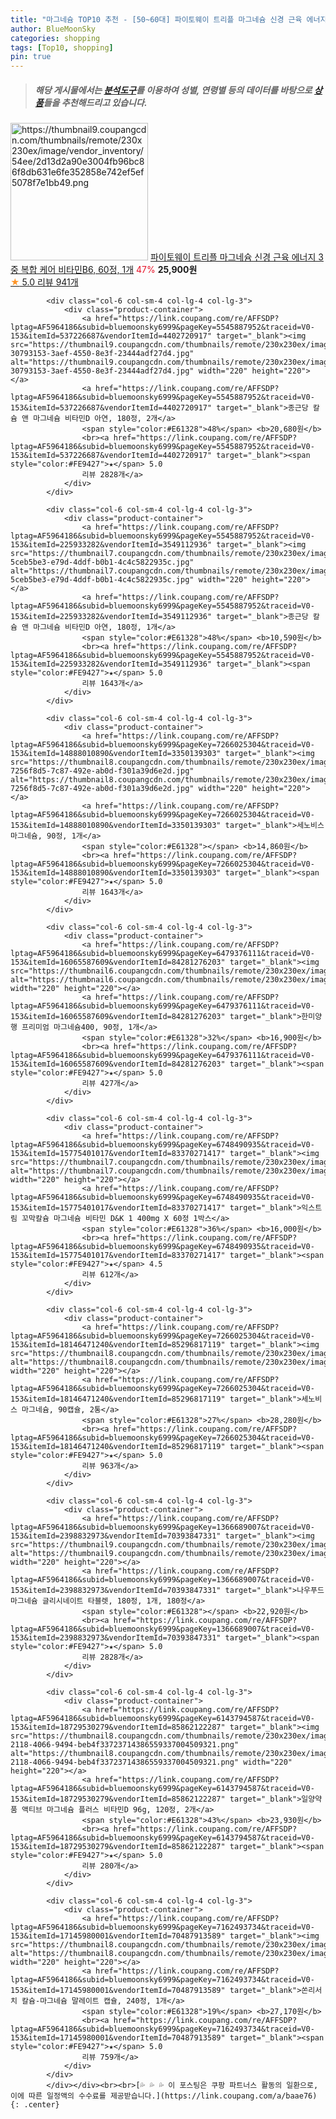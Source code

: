 ```yaml
---
title: "마그네슘 TOP10 추천 - [50~60대] 파이토웨이 트리플 마그네슘 신경 근육 에너지 3중 복합 케어 비타민B6, 60정, 1개"
author: BlueMoonSky
categories: shopping
tags: [Top10, shopping]
pin: true
---
```


> ##### 해당 게시물에서는 [**분석도구**](https://itemscout.io/)를 이용하여 **성별**, **연령별** 등의 데이터를 바탕으로 [**상품**](https://link.coupang.com/a/baae76)들을 추천해드리고 있습니다.
<div class="container"><div class="row">
            <div class="col-6 col-sm-4 col-lg-4 col-lg-3">
                <div class="product-container">
                    <a href="https://link.coupang.com/re/AFFSDP?lptag=AF5964186&subid=bluemoonsky6999&pageKey=7257143836&traceid=V0-153&itemId=18582426788&vendorItemId=78206305759" target="_blank"><img src="https://thumbnail9.coupangcdn.com/thumbnails/remote/230x230ex/image/vendor_inventory/54ee/2d13d2a90e3004fb96bc86f8db631e6fe352858e742ef5ef5078f7e1bb49.png" alt="https://thumbnail9.coupangcdn.com/thumbnails/remote/230x230ex/image/vendor_inventory/54ee/2d13d2a90e3004fb96bc86f8db631e6fe352858e742ef5ef5078f7e1bb49.png" width="220" height="220"></a>
                    <a href="https://link.coupang.com/re/AFFSDP?lptag=AF5964186&subid=bluemoonsky6999&pageKey=7257143836&traceid=V0-153&itemId=18582426788&vendorItemId=78206305759" target="_blank">파이토웨이 트리플 마그네슘 신경 근육 에너지 3중 복합 케어 비타민B6, 60정, 1개</a>
                    <span style="color:#E61328">47%</span> <b>25,900원</b>
                    <br><a href="https://link.coupang.com/re/AFFSDP?lptag=AF5964186&subid=bluemoonsky6999&pageKey=7257143836&traceid=V0-153&itemId=18582426788&vendorItemId=78206305759" target="_blank"><span style="color:#FE9427">★</span> 5.0
                    리뷰 941개</a>
                </div>
            </div>
            
            <div class="col-6 col-sm-4 col-lg-4 col-lg-3">
                <div class="product-container">
                    <a href="https://link.coupang.com/re/AFFSDP?lptag=AF5964186&subid=bluemoonsky6999&pageKey=5545887952&traceid=V0-153&itemId=537226687&vendorItemId=4402720917" target="_blank"><img src="https://thumbnail9.coupangcdn.com/thumbnails/remote/230x230ex/image/retail/images/4282807662609435-30793153-3aef-4550-8e3f-23444adf27d4.jpg" alt="https://thumbnail9.coupangcdn.com/thumbnails/remote/230x230ex/image/retail/images/4282807662609435-30793153-3aef-4550-8e3f-23444adf27d4.jpg" width="220" height="220"></a>
                    <a href="https://link.coupang.com/re/AFFSDP?lptag=AF5964186&subid=bluemoonsky6999&pageKey=5545887952&traceid=V0-153&itemId=537226687&vendorItemId=4402720917" target="_blank">종근당 칼슘 앤 마그네슘 비타민D 아연, 180정, 2개</a>
                    <span style="color:#E61328">48%</span> <b>20,680원</b>
                    <br><a href="https://link.coupang.com/re/AFFSDP?lptag=AF5964186&subid=bluemoonsky6999&pageKey=5545887952&traceid=V0-153&itemId=537226687&vendorItemId=4402720917" target="_blank"><span style="color:#FE9427">★</span> 5.0
                    리뷰 2828개</a>
                </div>
            </div>
            
            <div class="col-6 col-sm-4 col-lg-4 col-lg-3">
                <div class="product-container">
                    <a href="https://link.coupang.com/re/AFFSDP?lptag=AF5964186&subid=bluemoonsky6999&pageKey=5545887952&traceid=V0-153&itemId=225933282&vendorItemId=3549112936" target="_blank"><img src="https://thumbnail7.coupangcdn.com/thumbnails/remote/230x230ex/image/retail/images/8404000613681030-5ceb5be3-e79d-4ddf-b0b1-4c4c5822935c.jpg" alt="https://thumbnail7.coupangcdn.com/thumbnails/remote/230x230ex/image/retail/images/8404000613681030-5ceb5be3-e79d-4ddf-b0b1-4c4c5822935c.jpg" width="220" height="220"></a>
                    <a href="https://link.coupang.com/re/AFFSDP?lptag=AF5964186&subid=bluemoonsky6999&pageKey=5545887952&traceid=V0-153&itemId=225933282&vendorItemId=3549112936" target="_blank">종근당 칼슘 앤 마그네슘 비타민D 아연, 180정, 1개</a>
                    <span style="color:#E61328">48%</span> <b>10,590원</b>
                    <br><a href="https://link.coupang.com/re/AFFSDP?lptag=AF5964186&subid=bluemoonsky6999&pageKey=5545887952&traceid=V0-153&itemId=225933282&vendorItemId=3549112936" target="_blank"><span style="color:#FE9427">★</span> 5.0
                    리뷰 1643개</a>
                </div>
            </div>
            
            <div class="col-6 col-sm-4 col-lg-4 col-lg-3">
                <div class="product-container">
                    <a href="https://link.coupang.com/re/AFFSDP?lptag=AF5964186&subid=bluemoonsky6999&pageKey=7266025304&traceid=V0-153&itemId=14888010890&vendorItemId=3350139303" target="_blank"><img src="https://thumbnail8.coupangcdn.com/thumbnails/remote/230x230ex/image/retail/images/1860836383837329-7256f8d5-7c87-492e-ab0d-f301a39d6e2d.jpg" alt="https://thumbnail8.coupangcdn.com/thumbnails/remote/230x230ex/image/retail/images/1860836383837329-7256f8d5-7c87-492e-ab0d-f301a39d6e2d.jpg" width="220" height="220"></a>
                    <a href="https://link.coupang.com/re/AFFSDP?lptag=AF5964186&subid=bluemoonsky6999&pageKey=7266025304&traceid=V0-153&itemId=14888010890&vendorItemId=3350139303" target="_blank">세노비스 마그네슘, 90정, 1개</a>
                    <span style="color:#E61328"></span> <b>14,860원</b>
                    <br><a href="https://link.coupang.com/re/AFFSDP?lptag=AF5964186&subid=bluemoonsky6999&pageKey=7266025304&traceid=V0-153&itemId=14888010890&vendorItemId=3350139303" target="_blank"><span style="color:#FE9427">★</span> 5.0
                    리뷰 1643개</a>
                </div>
            </div>
            
            <div class="col-6 col-sm-4 col-lg-4 col-lg-3">
                <div class="product-container">
                    <a href="https://link.coupang.com/re/AFFSDP?lptag=AF5964186&subid=bluemoonsky6999&pageKey=6479376111&traceid=V0-153&itemId=16065587609&vendorItemId=84281276203" target="_blank"><img src="https://thumbnail6.coupangcdn.com/thumbnails/remote/230x230ex/image/vendor_inventory/d0d7/2e9bdc283fdbcf6b209c1791a974bda8968f01dfbc007e8492c1af0e3953.png" alt="https://thumbnail6.coupangcdn.com/thumbnails/remote/230x230ex/image/vendor_inventory/d0d7/2e9bdc283fdbcf6b209c1791a974bda8968f01dfbc007e8492c1af0e3953.png" width="220" height="220"></a>
                    <a href="https://link.coupang.com/re/AFFSDP?lptag=AF5964186&subid=bluemoonsky6999&pageKey=6479376111&traceid=V0-153&itemId=16065587609&vendorItemId=84281276203" target="_blank">한미양행 프리미엄 마그네슘400, 90정, 1개</a>
                    <span style="color:#E61328">32%</span> <b>16,900원</b>
                    <br><a href="https://link.coupang.com/re/AFFSDP?lptag=AF5964186&subid=bluemoonsky6999&pageKey=6479376111&traceid=V0-153&itemId=16065587609&vendorItemId=84281276203" target="_blank"><span style="color:#FE9427">★</span> 5.0
                    리뷰 427개</a>
                </div>
            </div>
            
            <div class="col-6 col-sm-4 col-lg-4 col-lg-3">
                <div class="product-container">
                    <a href="https://link.coupang.com/re/AFFSDP?lptag=AF5964186&subid=bluemoonsky6999&pageKey=6748490935&traceid=V0-153&itemId=15775401017&vendorItemId=83370271417" target="_blank"><img src="https://thumbnail7.coupangcdn.com/thumbnails/remote/230x230ex/image/vendor_inventory/6af3/64dad41aab225a254059bbe99c952876ebaf2a2dfe47d056859d317e9faf.png" alt="https://thumbnail7.coupangcdn.com/thumbnails/remote/230x230ex/image/vendor_inventory/6af3/64dad41aab225a254059bbe99c952876ebaf2a2dfe47d056859d317e9faf.png" width="220" height="220"></a>
                    <a href="https://link.coupang.com/re/AFFSDP?lptag=AF5964186&subid=bluemoonsky6999&pageKey=6748490935&traceid=V0-153&itemId=15775401017&vendorItemId=83370271417" target="_blank">익스트림 꼬막칼슘 마그네슘 비타민 D&K 1 400mg X 60정 1박스</a>
                    <span style="color:#E61328">36%</span> <b>16,000원</b>
                    <br><a href="https://link.coupang.com/re/AFFSDP?lptag=AF5964186&subid=bluemoonsky6999&pageKey=6748490935&traceid=V0-153&itemId=15775401017&vendorItemId=83370271417" target="_blank"><span style="color:#FE9427">★</span> 4.5
                    리뷰 612개</a>
                </div>
            </div>
            
            <div class="col-6 col-sm-4 col-lg-4 col-lg-3">
                <div class="product-container">
                    <a href="https://link.coupang.com/re/AFFSDP?lptag=AF5964186&subid=bluemoonsky6999&pageKey=7266025304&traceid=V0-153&itemId=18146471240&vendorItemId=85296817119" target="_blank"><img src="https://thumbnail8.coupangcdn.com/thumbnails/remote/230x230ex/image/vendor_inventory/19e9/0afd6f2829a99dce3f7758decb41724834443b36327ccfa0abd27865edf4.JPG" alt="https://thumbnail8.coupangcdn.com/thumbnails/remote/230x230ex/image/vendor_inventory/19e9/0afd6f2829a99dce3f7758decb41724834443b36327ccfa0abd27865edf4.JPG" width="220" height="220"></a>
                    <a href="https://link.coupang.com/re/AFFSDP?lptag=AF5964186&subid=bluemoonsky6999&pageKey=7266025304&traceid=V0-153&itemId=18146471240&vendorItemId=85296817119" target="_blank">세노비스 마그네슘, 90캡슐, 2통</a>
                    <span style="color:#E61328">27%</span> <b>28,280원</b>
                    <br><a href="https://link.coupang.com/re/AFFSDP?lptag=AF5964186&subid=bluemoonsky6999&pageKey=7266025304&traceid=V0-153&itemId=18146471240&vendorItemId=85296817119" target="_blank"><span style="color:#FE9427">★</span> 5.0
                    리뷰 963개</a>
                </div>
            </div>
            
            <div class="col-6 col-sm-4 col-lg-4 col-lg-3">
                <div class="product-container">
                    <a href="https://link.coupang.com/re/AFFSDP?lptag=AF5964186&subid=bluemoonsky6999&pageKey=1366689007&traceid=V0-153&itemId=2398832973&vendorItemId=70393847331" target="_blank"><img src="https://thumbnail9.coupangcdn.com/thumbnails/remote/230x230ex/image/vendor_inventory/cde9/7b2385ff2c327b11c71d4adf5ca6d124b4f6e65244a639170022f823cf6a.png" alt="https://thumbnail9.coupangcdn.com/thumbnails/remote/230x230ex/image/vendor_inventory/cde9/7b2385ff2c327b11c71d4adf5ca6d124b4f6e65244a639170022f823cf6a.png" width="220" height="220"></a>
                    <a href="https://link.coupang.com/re/AFFSDP?lptag=AF5964186&subid=bluemoonsky6999&pageKey=1366689007&traceid=V0-153&itemId=2398832973&vendorItemId=70393847331" target="_blank">나우푸드 마그네슘 글리시네이트 타블렛, 180정, 1개, 180정</a>
                    <span style="color:#E61328"></span> <b>22,920원</b>
                    <br><a href="https://link.coupang.com/re/AFFSDP?lptag=AF5964186&subid=bluemoonsky6999&pageKey=1366689007&traceid=V0-153&itemId=2398832973&vendorItemId=70393847331" target="_blank"><span style="color:#FE9427">★</span> 5.0
                    리뷰 2828개</a>
                </div>
            </div>
            
            <div class="col-6 col-sm-4 col-lg-4 col-lg-3">
                <div class="product-container">
                    <a href="https://link.coupang.com/re/AFFSDP?lptag=AF5964186&subid=bluemoonsky6999&pageKey=6143794587&traceid=V0-153&itemId=18729530279&vendorItemId=85862122287" target="_blank"><img src="https://thumbnail8.coupangcdn.com/thumbnails/remote/230x230ex/image/retail/images/6c97cb14-2118-4066-9494-beb4f33723714386559337004509321.png" alt="https://thumbnail8.coupangcdn.com/thumbnails/remote/230x230ex/image/retail/images/6c97cb14-2118-4066-9494-beb4f33723714386559337004509321.png" width="220" height="220"></a>
                    <a href="https://link.coupang.com/re/AFFSDP?lptag=AF5964186&subid=bluemoonsky6999&pageKey=6143794587&traceid=V0-153&itemId=18729530279&vendorItemId=85862122287" target="_blank">일양약품 액티브 마그네슘 플러스 비타민D 96g, 120정, 2개</a>
                    <span style="color:#E61328">43%</span> <b>23,930원</b>
                    <br><a href="https://link.coupang.com/re/AFFSDP?lptag=AF5964186&subid=bluemoonsky6999&pageKey=6143794587&traceid=V0-153&itemId=18729530279&vendorItemId=85862122287" target="_blank"><span style="color:#FE9427">★</span> 5.0
                    리뷰 280개</a>
                </div>
            </div>
            
            <div class="col-6 col-sm-4 col-lg-4 col-lg-3">
                <div class="product-container">
                    <a href="https://link.coupang.com/re/AFFSDP?lptag=AF5964186&subid=bluemoonsky6999&pageKey=7162493734&traceid=V0-153&itemId=17145980001&vendorItemId=70487913589" target="_blank"><img src="https://thumbnail8.coupangcdn.com/thumbnails/remote/230x230ex/image/vendor_inventory/47bd/788f9fd4ee75ddd169218529fbed20f0de5a263cdfd818950c239afd5a86.jpg" alt="https://thumbnail8.coupangcdn.com/thumbnails/remote/230x230ex/image/vendor_inventory/47bd/788f9fd4ee75ddd169218529fbed20f0de5a263cdfd818950c239afd5a86.jpg" width="220" height="220"></a>
                    <a href="https://link.coupang.com/re/AFFSDP?lptag=AF5964186&subid=bluemoonsky6999&pageKey=7162493734&traceid=V0-153&itemId=17145980001&vendorItemId=70487913589" target="_blank">쏜리서치 칼슘-마그네슘 말레이트 캡슐, 240정, 1개</a>
                    <span style="color:#E61328">19%</span> <b>27,170원</b>
                    <br><a href="https://link.coupang.com/re/AFFSDP?lptag=AF5964186&subid=bluemoonsky6999&pageKey=7162493734&traceid=V0-153&itemId=17145980001&vendorItemId=70487913589" target="_blank"><span style="color:#FE9427">★</span> 5.0
                    리뷰 759개</a>
                </div>
            </div>
            </div></div><br><br>[💦 💦 💦 이 포스팅은 쿠팡 파트너스 활동의 일환으로, 이에 따른 일정액의 수수료를 제공받습니다.](https://link.coupang.com/a/baae76){: .center}